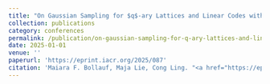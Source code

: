 ```yaml
---
title: "On Gaussian Sampling for $q$-ary Lattices and Linear Codes with Lee Weight"
collection: publications
category: conferences
permalink: /publication/on-gaussian-sampling-for-q-ary-lattices-and-linear-codes-with-lee-weight
date: 2025-01-01
venue: ''
paperurl: 'https://eprint.iacr.org/2025/087'
citation: 'Maiara F. Bollauf, Maja Lie, Cong Ling. "<a href="https://eprint.iacr.org/2025/087">On Gaussian Sampling for $q$-ary Lattices and Linear Codes with Lee Weight</a>", Jan. 2025.'
---
```

